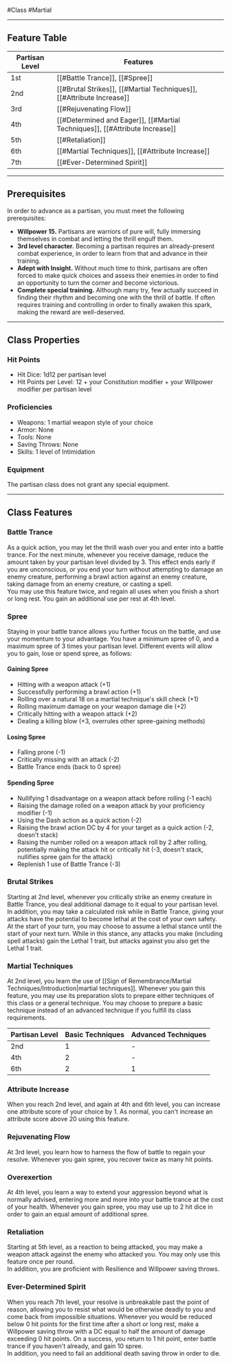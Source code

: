 #Class #Martial 
- - -
## Feature Table

| **Partisan Level** | **Features**                                                                |
| ------------------ | --------------------------------------------------------------------------- |
| 1st                | [[#Battle Trance]], [[#Spree]]                                              |
| 2nd                | [[#Brutal Strikes]], [[#Martial Techniques]], [[#Attribute Increase]]       |
| 3rd                | [[#Rejuvenating Flow]]                                                      |
| 4th                | [[#Determined and Eager]], [[#Martial Techniques]], [[#Attribute Increase]] |
| 5th                | [[#Retaliation]]                                                            |
| 6th                | [[#Martial Techniques]], [[#Attribute Increase]]                            |
| 7th                | [[#Ever-Determined Spirit]]                                                 |
- - -
## Prerequisites
 
In order to advance as a partisan, you must meet the following prerequisites:
- **Willpower 15.** Partisans are warriors of pure will, fully immersing themselves in combat and letting the thrill engulf them.
- **3rd level character.** Becoming a partisan requires an already-present combat experience, in order to learn from that and advance in their training.
- **Adept with Insight.** Without much time to think, partisans are often forced to make quick choices and assess their enemies in order to find an opportunity to turn the corner and become victorious.
- **Complete special training.** Although many try, few actually succeed in finding their rhythm and becoming one with the thrill of battle. If often requires training and controlling in order to finally awaken this spark, making the reward are well-deserved.
- - -
## Class Properties
### Hit Points
 
- Hit Dice: 1d12 per partisan level
- Hit Points per Level: 12 + your Constitution modifier + your Willpower modifier per partisan level  
### Proficiencies
 
- Weapons: 1 martial weapon style of your choice
- Armor: None
- Tools: None
- Saving Throws: None
- Skills: 1 level of Intimidation  
### Equipment
 
The partisan class does not grant any special equipment.
- - -
## Class Features
### Battle Trance
 
As a quick action, you may let the thrill wash over you and enter into a battle trance. For the next minute, whenever you receive damage, reduce the amount taken by your partisan level divided by 3. This effect ends early if you are unconscious, or you end your turn without attempting to damage an enemy creature, performing a brawl action against an enemy creature, taking damage from an enemy creature, or casting a spell.  
You may use this feature twice, and regain all uses when you finish a short or long rest. You gain an additional use per rest at 4th level.
### Spree
 
Staying in your battle trance allows you further focus on the battle, and use your momentum to your advantage. You have a minimum spree of 0, and a maximum spree of 3 times your partisan level. Different events will allow you to gain, lose or spend spree, as follows:
#### Gaining Spree
- Hitting with a weapon attack (+1)
- Successfully performing a brawl action (+1)
- Rolling over a natural 18 on a martial technique's skill check (+1) 
- Rolling maximum damage on your weapon damage die (+2)
- Critically hitting with a weapon attack (+2)
- Dealing a killing blow (+3, overrules other spree-gaining methods)
#### Losing Spree
- Falling prone (-1)
- Critically missing with an attack (-2)
- Battle Trance ends (back to 0 spree)
#### Spending Spree
- Nullifying 1 disadvantage on a weapon attack before rolling (-1 each)
- Raising the damage rolled on a weapon attack by your proficiency modifier (-1)
- Using the Dash action as a quick action (-2)
- Raising the brawl action DC by 4 for your target as a quick action (-2, doesn't stack)
- Raising the number rolled on a weapon attack roll by 2 after rolling, potentially making the attack hit or critically hit (-3, doesn't stack, nullifies spree gain for the attack)
- Replenish 1 use of Battle Trance (-3)    
### Brutal Strikes

Starting at 2nd level, whenever you critically strike an enemy creature in Battle Trance, you deal additional damage to it equal to your partisan level.
In addition, you may take a calculated risk while in Battle Trance, giving your attacks have the potential to become lethal at the cost of your own safety. At the start of your turn, you may choose to assume a lethal stance until the start of your next turn. While in this stance, any attacks you make (including spell attacks) gain the Lethal 1 trait, but attacks against you also get the Lethal 1 trait.
### Martial Techniques
 
At 2nd level, you learn the  use of [[Sign of Remembrance/Martial Techniques/Introduction|martial techniques]]. Whenever you gain this feature, you may use its preparation slots to prepare either techniques of this class or a general technique. You may choose to prepare a basic technique instead of an advanced technique if you fulfill its class requirements.

| **Partisan Level** | **Basic Techniques** | **Advanced Techniques** |
| ------------------ | -------------------- | ----------------------- |
| 2nd                | 1                    | -                       |
| 4th                | 2                    | -                       |
| 6th                | 2                    | 1                       |
### Attribute Increase
 
When you reach 2nd level, and again at 4th and 6th level, you can increase one attribute score of your choice by 1. As normal, you can't increase an attribute score above 20 using this feature.
### Rejuvenating Flow
 
At 3rd level, you learn how to harness the flow of battle to regain your resolve. Whenever you gain spree, you recover twice as many hit points.
### Overexertion
 
At 4th level, you learn a way to extend your aggression beyond what is normally advised, entering more and more into your battle trance at the cost of your health. Whenever you gain spree, you may use up to 2 hit dice in order to gain an equal amount of additional spree.
### Retaliation
 
Starting at 5th level, as a reaction to being attacked, you may make a weapon attack against the enemy who attacked you. You may only use this feature once per round.  
In addition, you are proficient with Resilience and Willpower saving throws.
### Ever-Determined Spirit
 
When you reach 7th level, your resolve is unbreakable past the point of reason, allowing you to resist what would be otherwise deadly to you and come back from impossible situations. Whenever you would be reduced below 0 hit points for the first time after a short or long rest, make a Willpower saving throw with a DC equal to half the amount of damage exceeding 0 hit points. On a success, you return to 1 hit point, enter battle trance if you haven't already, and gain 10 spree.  
In addition, you need to fail an additional death saving throw in order to die.